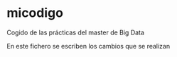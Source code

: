 # micodigo
Cogido de las prácticas del master de Big Data

En este fichero se escriben los cambios que se realizan
